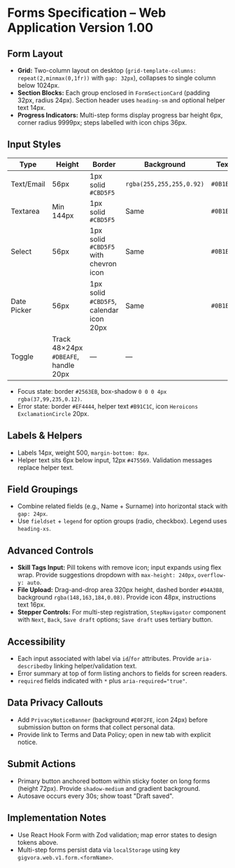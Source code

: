 # Forms Specification – Web Application Version 1.00

## Form Layout
- **Grid:** Two-column layout on desktop (`grid-template-columns: repeat(2,minmax(0,1fr))` with `gap: 32px`), collapses to single column below 1024px.
- **Section Blocks:** Each group enclosed in `FormSectionCard` (padding 32px, radius 24px). Section header uses `heading-sm` and optional helper text 14px.
- **Progress Indicators:** Multi-step forms display progress bar height 6px, corner radius 9999px; steps labelled with icon chips 36px.

## Input Styles
| Type | Height | Border | Background | Text |
| --- | --- | --- | --- | --- |
| Text/Email | 56px | 1px solid `#CBD5F5` | `rgba(255,255,255,0.92)` | `#0B1B3F` |
| Textarea | Min 144px | 1px solid `#CBD5F5` | Same | `#0B1B3F` |
| Select | 56px | 1px solid `#CBD5F5` with chevron icon | Same | `#0B1B3F` |
| Date Picker | 56px | 1px solid `#CBD5F5`, calendar icon 20px | Same | `#0B1B3F` |
| Toggle | Track 48×24px `#DBEAFE`, handle 20px | — | — |

- Focus state: border `#2563EB`, box-shadow `0 0 0 4px rgba(37,99,235,0.12)`.
- Error state: border `#EF4444`, helper text `#B91C1C`, icon `Heroicons ExclamationCircle` 20px.

## Labels & Helpers
- Labels 14px, weight 500, `margin-bottom: 8px`.
- Helper text sits 6px below input, 12px `#475569`. Validation messages replace helper text.

## Field Groupings
- Combine related fields (e.g., Name + Surname) into horizontal stack with `gap: 24px`.
- Use `fieldset` + `legend` for option groups (radio, checkbox). Legend uses `heading-xs`.

## Advanced Controls
- **Skill Tags Input:** Pill tokens with remove icon; input expands using flex wrap. Provide suggestions dropdown with `max-height: 240px`, `overflow-y: auto`.
- **File Upload:** Drag-and-drop area 320px height, dashed border `#94A3B8`, background `rgba(148,163,184,0.08)`. Provide icon 48px, instructions text 16px.
- **Stepper Controls:** For multi-step registration, `StepNavigator` component with `Next`, `Back`, `Save draft` options; `Save draft` uses tertiary button.

## Accessibility
- Each input associated with label via `id`/`for` attributes. Provide `aria-describedby` linking helper/validation text.
- Error summary at top of form listing anchors to fields for screen readers.
- `required` fields indicated with `*` plus `aria-required="true"`.

## Data Privacy Callouts
- Add `PrivacyNoticeBanner` (background `#E0F2FE`, icon 24px) before submission button on forms that collect personal data.
- Provide link to Terms and Data Policy; open in new tab with explicit notice.

## Submit Actions
- Primary button anchored bottom within sticky footer on long forms (height 72px). Provide `shadow-medium` and gradient background.
- Autosave occurs every 30s; show toast "Draft saved".

## Implementation Notes
- Use React Hook Form with Zod validation; map error states to design tokens above.
- Multi-step forms persist data via `localStorage` using key `gigvora.web.v1.form.<formName>`.
